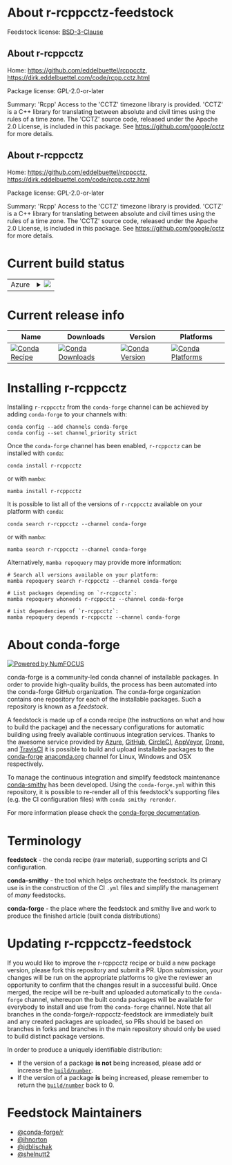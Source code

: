 About r-rcppcctz-feedstock
==========================

Feedstock license: [BSD-3-Clause](https://github.com/conda-forge/r-rcppcctz-feedstock/blob/main/LICENSE.txt)


About r-rcppcctz
----------------

Home: https://github.com/eddelbuettel/rcppcctz, https://dirk.eddelbuettel.com/code/rcpp.cctz.html

Package license: GPL-2.0-or-later

Summary: 'Rcpp' Access to the 'CCTZ' timezone library is provided. 'CCTZ' is a C++ library for translating between absolute and civil times using the rules of a time zone. The 'CCTZ' source code, released under the Apache 2.0 License, is included in this package. See <https://github.com/google/cctz> for more details.

About r-rcppcctz
----------------

Home: https://github.com/eddelbuettel/rcppcctz, https://dirk.eddelbuettel.com/code/rcpp.cctz.html

Package license: GPL-2.0-or-later

Summary: 'Rcpp' Access to the 'CCTZ' timezone library is provided. 'CCTZ' is a C++ library for translating between absolute and civil times using the rules of a time zone. The 'CCTZ' source code, released under the Apache 2.0 License, is included in this package. See <https://github.com/google/cctz> for more details.

Current build status
====================


<table>
    
  <tr>
    <td>Azure</td>
    <td>
      <details>
        <summary>
          <a href="https://dev.azure.com/conda-forge/feedstock-builds/_build/latest?definitionId=9765&branchName=main">
            <img src="https://dev.azure.com/conda-forge/feedstock-builds/_apis/build/status/r-rcppcctz-feedstock?branchName=main">
          </a>
        </summary>
        <table>
          <thead><tr><th>Variant</th><th>Status</th></tr></thead>
          <tbody><tr>
              <td>linux_64_r_base4.3</td>
              <td>
                <a href="https://dev.azure.com/conda-forge/feedstock-builds/_build/latest?definitionId=9765&branchName=main">
                  <img src="https://dev.azure.com/conda-forge/feedstock-builds/_apis/build/status/r-rcppcctz-feedstock?branchName=main&jobName=linux&configuration=linux%20linux_64_r_base4.3" alt="variant">
                </a>
              </td>
            </tr><tr>
              <td>linux_64_r_base4.4</td>
              <td>
                <a href="https://dev.azure.com/conda-forge/feedstock-builds/_build/latest?definitionId=9765&branchName=main">
                  <img src="https://dev.azure.com/conda-forge/feedstock-builds/_apis/build/status/r-rcppcctz-feedstock?branchName=main&jobName=linux&configuration=linux%20linux_64_r_base4.4" alt="variant">
                </a>
              </td>
            </tr><tr>
              <td>linux_aarch64_r_base4.3</td>
              <td>
                <a href="https://dev.azure.com/conda-forge/feedstock-builds/_build/latest?definitionId=9765&branchName=main">
                  <img src="https://dev.azure.com/conda-forge/feedstock-builds/_apis/build/status/r-rcppcctz-feedstock?branchName=main&jobName=linux&configuration=linux%20linux_aarch64_r_base4.3" alt="variant">
                </a>
              </td>
            </tr><tr>
              <td>linux_aarch64_r_base4.4</td>
              <td>
                <a href="https://dev.azure.com/conda-forge/feedstock-builds/_build/latest?definitionId=9765&branchName=main">
                  <img src="https://dev.azure.com/conda-forge/feedstock-builds/_apis/build/status/r-rcppcctz-feedstock?branchName=main&jobName=linux&configuration=linux%20linux_aarch64_r_base4.4" alt="variant">
                </a>
              </td>
            </tr><tr>
              <td>linux_ppc64le_r_base4.3</td>
              <td>
                <a href="https://dev.azure.com/conda-forge/feedstock-builds/_build/latest?definitionId=9765&branchName=main">
                  <img src="https://dev.azure.com/conda-forge/feedstock-builds/_apis/build/status/r-rcppcctz-feedstock?branchName=main&jobName=linux&configuration=linux%20linux_ppc64le_r_base4.3" alt="variant">
                </a>
              </td>
            </tr><tr>
              <td>linux_ppc64le_r_base4.4</td>
              <td>
                <a href="https://dev.azure.com/conda-forge/feedstock-builds/_build/latest?definitionId=9765&branchName=main">
                  <img src="https://dev.azure.com/conda-forge/feedstock-builds/_apis/build/status/r-rcppcctz-feedstock?branchName=main&jobName=linux&configuration=linux%20linux_ppc64le_r_base4.4" alt="variant">
                </a>
              </td>
            </tr><tr>
              <td>osx_64_r_base4.3</td>
              <td>
                <a href="https://dev.azure.com/conda-forge/feedstock-builds/_build/latest?definitionId=9765&branchName=main">
                  <img src="https://dev.azure.com/conda-forge/feedstock-builds/_apis/build/status/r-rcppcctz-feedstock?branchName=main&jobName=osx&configuration=osx%20osx_64_r_base4.3" alt="variant">
                </a>
              </td>
            </tr><tr>
              <td>osx_64_r_base4.4</td>
              <td>
                <a href="https://dev.azure.com/conda-forge/feedstock-builds/_build/latest?definitionId=9765&branchName=main">
                  <img src="https://dev.azure.com/conda-forge/feedstock-builds/_apis/build/status/r-rcppcctz-feedstock?branchName=main&jobName=osx&configuration=osx%20osx_64_r_base4.4" alt="variant">
                </a>
              </td>
            </tr><tr>
              <td>osx_arm64_r_base4.3</td>
              <td>
                <a href="https://dev.azure.com/conda-forge/feedstock-builds/_build/latest?definitionId=9765&branchName=main">
                  <img src="https://dev.azure.com/conda-forge/feedstock-builds/_apis/build/status/r-rcppcctz-feedstock?branchName=main&jobName=osx&configuration=osx%20osx_arm64_r_base4.3" alt="variant">
                </a>
              </td>
            </tr><tr>
              <td>osx_arm64_r_base4.4</td>
              <td>
                <a href="https://dev.azure.com/conda-forge/feedstock-builds/_build/latest?definitionId=9765&branchName=main">
                  <img src="https://dev.azure.com/conda-forge/feedstock-builds/_apis/build/status/r-rcppcctz-feedstock?branchName=main&jobName=osx&configuration=osx%20osx_arm64_r_base4.4" alt="variant">
                </a>
              </td>
            </tr><tr>
              <td>win_64_r_base4.3</td>
              <td>
                <a href="https://dev.azure.com/conda-forge/feedstock-builds/_build/latest?definitionId=9765&branchName=main">
                  <img src="https://dev.azure.com/conda-forge/feedstock-builds/_apis/build/status/r-rcppcctz-feedstock?branchName=main&jobName=win&configuration=win%20win_64_r_base4.3" alt="variant">
                </a>
              </td>
            </tr><tr>
              <td>win_64_r_base4.4</td>
              <td>
                <a href="https://dev.azure.com/conda-forge/feedstock-builds/_build/latest?definitionId=9765&branchName=main">
                  <img src="https://dev.azure.com/conda-forge/feedstock-builds/_apis/build/status/r-rcppcctz-feedstock?branchName=main&jobName=win&configuration=win%20win_64_r_base4.4" alt="variant">
                </a>
              </td>
            </tr>
          </tbody>
        </table>
      </details>
    </td>
  </tr>
</table>

Current release info
====================

| Name | Downloads | Version | Platforms |
| --- | --- | --- | --- |
| [![Conda Recipe](https://img.shields.io/badge/recipe-r--rcppcctz-green.svg)](https://anaconda.org/conda-forge/r-rcppcctz) | [![Conda Downloads](https://img.shields.io/conda/dn/conda-forge/r-rcppcctz.svg)](https://anaconda.org/conda-forge/r-rcppcctz) | [![Conda Version](https://img.shields.io/conda/vn/conda-forge/r-rcppcctz.svg)](https://anaconda.org/conda-forge/r-rcppcctz) | [![Conda Platforms](https://img.shields.io/conda/pn/conda-forge/r-rcppcctz.svg)](https://anaconda.org/conda-forge/r-rcppcctz) |

Installing r-rcppcctz
=====================

Installing `r-rcppcctz` from the `conda-forge` channel can be achieved by adding `conda-forge` to your channels with:

```
conda config --add channels conda-forge
conda config --set channel_priority strict
```

Once the `conda-forge` channel has been enabled, `r-rcppcctz` can be installed with `conda`:

```
conda install r-rcppcctz
```

or with `mamba`:

```
mamba install r-rcppcctz
```

It is possible to list all of the versions of `r-rcppcctz` available on your platform with `conda`:

```
conda search r-rcppcctz --channel conda-forge
```

or with `mamba`:

```
mamba search r-rcppcctz --channel conda-forge
```

Alternatively, `mamba repoquery` may provide more information:

```
# Search all versions available on your platform:
mamba repoquery search r-rcppcctz --channel conda-forge

# List packages depending on `r-rcppcctz`:
mamba repoquery whoneeds r-rcppcctz --channel conda-forge

# List dependencies of `r-rcppcctz`:
mamba repoquery depends r-rcppcctz --channel conda-forge
```


About conda-forge
=================

[![Powered by
NumFOCUS](https://img.shields.io/badge/powered%20by-NumFOCUS-orange.svg?style=flat&colorA=E1523D&colorB=007D8A)](https://numfocus.org)

conda-forge is a community-led conda channel of installable packages.
In order to provide high-quality builds, the process has been automated into the
conda-forge GitHub organization. The conda-forge organization contains one repository
for each of the installable packages. Such a repository is known as a *feedstock*.

A feedstock is made up of a conda recipe (the instructions on what and how to build
the package) and the necessary configurations for automatic building using freely
available continuous integration services. Thanks to the awesome service provided by
[Azure](https://azure.microsoft.com/en-us/services/devops/), [GitHub](https://github.com/),
[CircleCI](https://circleci.com/), [AppVeyor](https://www.appveyor.com/),
[Drone](https://cloud.drone.io/welcome), and [TravisCI](https://travis-ci.com/)
it is possible to build and upload installable packages to the
[conda-forge](https://anaconda.org/conda-forge) [anaconda.org](https://anaconda.org/)
channel for Linux, Windows and OSX respectively.

To manage the continuous integration and simplify feedstock maintenance
[conda-smithy](https://github.com/conda-forge/conda-smithy) has been developed.
Using the ``conda-forge.yml`` within this repository, it is possible to re-render all of
this feedstock's supporting files (e.g. the CI configuration files) with ``conda smithy rerender``.

For more information please check the [conda-forge documentation](https://conda-forge.org/docs/).

Terminology
===========

**feedstock** - the conda recipe (raw material), supporting scripts and CI configuration.

**conda-smithy** - the tool which helps orchestrate the feedstock.
                   Its primary use is in the construction of the CI ``.yml`` files
                   and simplify the management of *many* feedstocks.

**conda-forge** - the place where the feedstock and smithy live and work to
                  produce the finished article (built conda distributions)


Updating r-rcppcctz-feedstock
=============================

If you would like to improve the r-rcppcctz recipe or build a new
package version, please fork this repository and submit a PR. Upon submission,
your changes will be run on the appropriate platforms to give the reviewer an
opportunity to confirm that the changes result in a successful build. Once
merged, the recipe will be re-built and uploaded automatically to the
`conda-forge` channel, whereupon the built conda packages will be available for
everybody to install and use from the `conda-forge` channel.
Note that all branches in the conda-forge/r-rcppcctz-feedstock are
immediately built and any created packages are uploaded, so PRs should be based
on branches in forks and branches in the main repository should only be used to
build distinct package versions.

In order to produce a uniquely identifiable distribution:
 * If the version of a package **is not** being increased, please add or increase
   the [``build/number``](https://docs.conda.io/projects/conda-build/en/latest/resources/define-metadata.html#build-number-and-string).
 * If the version of a package **is** being increased, please remember to return
   the [``build/number``](https://docs.conda.io/projects/conda-build/en/latest/resources/define-metadata.html#build-number-and-string)
   back to 0.

Feedstock Maintainers
=====================

* [@conda-forge/r](https://github.com/orgs/conda-forge/teams/r/)
* [@ihnorton](https://github.com/ihnorton/)
* [@jdblischak](https://github.com/jdblischak/)
* [@shelnutt2](https://github.com/shelnutt2/)

